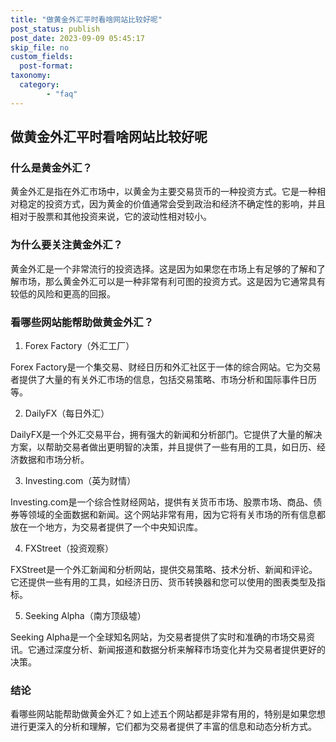 ```yaml
---
title: "做黄金外汇平时看啥网站比较好呢"
post_status: publish
post_date: 2023-09-09 05:45:17
skip_file: no
custom_fields: 
  post-format: 
taxonomy:
  category:
        - "faq"
---
```


## 做黄金外汇平时看啥网站比较好呢

### 什么是黄金外汇？

黄金外汇是指在外汇市场中，以黄金为主要交易货币的一种投资方式。它是一种相对稳定的投资方式，因为黄金的价值通常会受到政治和经济不确定性的影响，并且相对于股票和其他投资来说，它的波动性相对较小。

### 为什么要关注黄金外汇？

黄金外汇是一个非常流行的投资选择。这是因为如果您在市场上有足够的了解和了解市场，那么黄金外汇可以是一种非常有利可图的投资方式。这是因为它通常具有较低的风险和更高的回报。

### 看哪些网站能帮助做黄金外汇？

1. Forex Factory（外汇工厂）

Forex Factory是一个集交易、财经日历和外汇社区于一体的综合网站。它为交易者提供了大量的有关外汇市场的信息，包括交易策略、市场分析和国际事件日历等。

2. DailyFX（每日外汇）

DailyFX是一个外汇交易平台，拥有强大的新闻和分析部门。它提供了大量的解决方案，以帮助交易者做出更明智的决策，并且提供了一些有用的工具，如日历、经济数据和市场分析。

3. Investing.com（英为财情）

Investing.com是一个综合性财经网站，提供有关货币市场、股票市场、商品、债券等领域的全面数据和新闻。这个网站非常有用，因为它将有关市场的所有信息都放在一个地方，为交易者提供了一个中央知识库。

4. FXStreet（投资观察）

FXStreet是一个外汇新闻和分析网站，提供交易策略、技术分析、新闻和评论。它还提供一些有用的工具，如经济日历、货币转换器和您可以使用的图表类型及指标。

5. Seeking Alpha（南方顶级墟）

Seeking Alpha是一个全球知名网站，为交易者提供了实时和准确的市场交易资讯。它通过深度分析、新闻报道和数据分析来解释市场变化并为交易者提供更好的决策。

### 结论

看哪些网站能帮助做黄金外汇？如上述五个网站都是非常有用的，特别是如果您想进行更深入的分析和理解，它们都为交易者提供了丰富的信息和动态分析方式。
